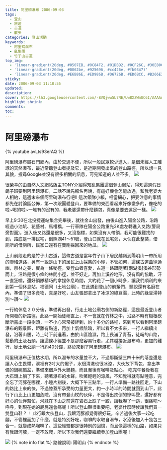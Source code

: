 ```yaml
---
title: 阿里磅瀑布 2006-09-03
tags:
  - 登山
  - 旅遊
  - 古道
  - 散步
categories: 登山活動
keywords:
  - 阿里磅瀑布
  - 亂集團
  - 竹子山古道
top_img:
  - 'linear-gradient(20deg, #0507EB, #0C84F2, #01DBD2, #0CF26C, #30E80C)'
  - 'linear-gradient(20deg, #0062be, #925696, #cc426e, #fb0347)'
  - 'linear-gradient(20deg, #E6B86E, #ED986B, #D6726B, #ED6BCC, #B266E3)'
sticky: 
date: 2006-09-03 11:10:55
updated:
description:
cover: https://lh3.googleusercontent.com/-BVQjww5L7NE/Uw8XZWmUC6I/AAAAAAAAR14/uwozCx1ofis/w400-h300-no/DSC01575.JPG
highlight_shrink:
comments:
toc:
---
```


# 阿里磅瀑布

{% youtube avLts93erAQ %}

阿里磅瀑布屬石門鄉內，由於交通不便，所以一般民眾較少進入，是個未經人工雕琢的天然瀑布，最近常聽登山者提及它，是近期開發出來的登山路徑，所以想一見其貌，搜尋Google並沒有很多相關的訊息，可見知道的人並不多。
![](https://lh4.googleusercontent.com/-u5E08RNB3fA/Uw8XY05LcgI/AAAAAAAAR1o/kOlWQTgbhVw/w400-h300-no/DSC01593.JPG)

很榮幸的由自然人文網站版主TONY介紹得知亂集團這個登山網站，得知這週假日鴿子班要到阿里磅瀑布，二話不說先報名再說，有這好機會怎能放過，和我老婆大人相約，這週末來個阿里磅瀑布行吧!!
這次領隊小賴，相當細心，把要注意的事情都先在討論區公佈，第一次跟團體登山，要準備的東西看起來好像蠻多的，像吃的啦~喝的啦~一堆有的沒有的，我老婆還帶什麼麵包，真像是要去遠足一樣。
![](https://lh4.googleusercontent.com/-Pfp-dmlJEoc/Uw8Xdh0kN1I/AAAAAAAAR2I/7TvwfyeWHcY/w400-h300-no/DSC01635.JPG)

早上9:30在北投捷運站集合完畢後，就往金山出發，由後山進入陽金公路，沿路經過小油坑、花藝村、馬槽橋，一行車隊在陽金公路重光3K處左轉進入叉路(警局旁對面)，進入後叉路還是很多，又沒指標，如果沒有人帶領，我可能很難找的到，路底是一排民宅，倒照湖41～51號，登山口就在民宅旁，大伙在此整裝，借廁所的借廁所，民家口還有在賣剛採回來的地瓜。
![](https://lh3.googleusercontent.com/-BVQjww5L7NE/Uw8XZWmUC6I/AAAAAAAAR14/uwozCx1ofis/w400-h300-no/DSC01575.JPG)

上山前段走的是竹子山古道，這條古道是當年竹子山下居民越嶺到陽明山一帶所用的聯絡道路，另有一說是山下的居民上山採集的小徑，不管如何，這條古道曲徑通幽，泉林之美，實為一條秘徑，受登山者喜愛，古道一路跟隨著[兩湖溪]溪谷形勢而上，沿路是很小條的林間小徑，並不好走，再加上溪谷地形，沒有風的協助，汗一直狂噴，還好領隊精巧的拿捏休息時間，大約花了一個小時多，讓我們順利的來到第一個休息站，福德同（土地公廟），在此遇到登山的前輩們，聽說還有名廚在內，準備了很多食物，真是好吃，山友張郎拿出了冰涼的綠豆湯，此時的綠豆湯特別～讚～
![](https://lh6.googleusercontent.com/-vTWxTVw4xwE/Uw8XZp-q9oI/AAAAAAAAR10/WA0rGKx1Bfc/w400-h300-no/DSC01587.JPG)

一行約休息２０分後，準備再出發，行走土地公廟右側的新路徑，這是最近登山者所開發的新路徑，此路一開始徒峭直上，不一會就在竹林之中，沿路不時有樹根砍斷所露出一段樹頭，一不小心常常被絆到，約十多分的路程，來到可以看到阿里磅瀑布的觀景區，距離有點遠，再加上氣候陰暗，所以看不太多來，一行人繼續出發，沿著山腰，時上時下前進著，由於山區陰濕，路上長滿了青苔，徒峭的山路，鬆動的土及石頭，讓這條小徑並不是那麼容易行走，尤其越接近瀑布時，更加的難行，從土地公廟一行約40分鐘，終於來到了阿里磅瀑布。
![](https://lh6.googleusercontent.com/-aUHu5Y-faT8/Uw8XcubuDWI/AAAAAAAAR2A/99zXTDkw2W0/w400-h300-no/DSC01605.JPG)

阿里磅瀑布正值枯水期，所以瀑布的水量並不大，不過那斷壁三四十米的落差還是讓人心生畏懼，溪裡有2吋大的蝦子，水很清澈也很冰涼，大伙放下背包，拿出準備的鍋碗瓢盆，準備來個戶外大鍋麵，而且餐後有咖啡及點心。
吃完午餐後我在大石頭上躺了下來，聽著瀑布的水聲，吹著輕輕的涼風，不知覺得就有點睡意，完全忘了河豚在哪裡，小睡片刻後，大概下午三點半，一行人準備一路往回走，下山的路比上來的快，不過膝蓋所承受的力量更大，約一小時半的時間就回到山下，此行下山比上山更加危險，沒有帶登山杖的伙伴，不是傳出跌倒的慘叫聲，還好都有好心的伙伴幫忙，河豚在下山之前還在岩石上跌了一跤，讓我嚇了一跳，很痛吧～呼呼，到現在她的屁屁還會痛呢！所以登山鞋很重要吧，老婆什麼時候讓我們買一雙登山鞋？！
此行跟大伙登山，我跟河豚都覺得很好玩，辛苦過後大家一起吃麵，不管裡面加了什麼，就是特別好吃，咖啡的水取自瀑布，水滾後加入十幾包三合一，就變成熱咖啡了。這些經驗都是很特別的回憶，而且像這樣的山路，如果只有我跟河豚，一定不敢爬，所以下次我們還要繼續參加登山團喔！

![](https://lh6.googleusercontent.com/Rz0abp8a6wey8v-oPthJ-I69aVZz90G_JpWFYs5W9Zs_=w860-h600-no)
{% note info flat %}
路線說明:
陽明山
{% endnote %}

